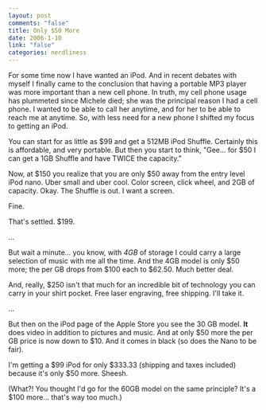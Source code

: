 ```yaml
--- 
layout: post
comments: "false"
title: Only $50 More
date: 2006-1-10
link: "false"
categories: nerdliness
---
```

For some time now I have wanted an iPod. And in recent debates with myself I finally came to the conclusion that having a portable MP3 player was more important than a new cell phone. In truth, my cell phone usage has plummeted since Michele died; she was the principal reason I had a cell phone. I wanted to be able to call her anytime, and for her to be able to reach me at anytime. So, with less need for a new phone I shifted my focus to getting an iPod.

You can start for as little as $99 and get a 512MB iPod Shuffle. Certainly this is affordable, and very portable. But then you start to think, "Gee... for $50 I can get a 1GB Shuffle and have TWICE the capacity."

Now, at $150 you realize that you are only $50 away from the entry level iPod nano. Uber small and uber cool. Color screen, click wheel, and 2GB of capacity. Okay. The Shuffle is out. I want a screen.

Fine.

That's settled. $199.

...

But wait a minute... you know, with <i>4GB</i> of storage I could carry a large selection of music with me all the time. And the 4GB model is only $50 more; the per GB drops from $100 each to $62.50. Much better deal.

And, really, $250 isn't that much for an incredible bit of technology you can carry in your shirt pocket. Free laser engraving, free shipping. I'll take it.

...

But then on the iPod page of the Apple Store you see the 30 GB model. <strong>It</strong> does video in addition to pictures and music. And at only $50 more the per GB price is now down to $10. And it comes in black (so does the Nano to be fair).

I'm getting a $99 iPod for only $333.33 (shipping and taxes included) because it's only $50 more. Sheesh.


(What?! You thought I'd go for the 60GB model on the same principle? It's a $100 more... that's way too much.)
